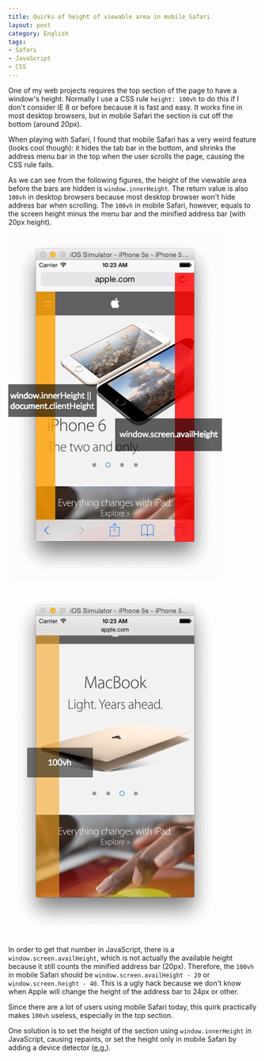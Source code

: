```yaml
---
title: Quirks of height of viewable area in mobile Safari
layout: post
category: English
tags:
- Safari
- JavaScript
- CSS
---
```


One of my web projects requires the top section of the page to have a window's height. Normally I use a CSS rule `height: 100vh` to do this if I don't consider IE 8 or before because it is fast and easy. It works fine in most desktop browsers, but in mobile Safari the section is cut off the bottom (around 20px).

When playing with Safari, I found that mobile Safari has a very weird feature (looks cool though): it hides the tab bar in the bottom, and shrinks the address menu bar in the top when the user scrolls the page, causing the CSS rule fails.

As we can see from the following figures, the height of the viewable area before the bars are hidden is `window.innerHeight`. The return value is also `100vh` in desktop browsers because most desktop browser won't hide address bar when scrolling. The `100vh` in mobile Safari, however, equals to the screen height minus the menu bar and the minified address bar (with 20px height).

![](/images/mobile1.jpg)

![](/images/mobile2.jpg)

In order to get that number in JavaScript, there is a `window.screen.availHeight`, which is not actually the available height because it still counts the minified address bar (20px). Therefore, the `100vh` in mobile Safari should be `window.screen.availHeight - 20` or `window.screen.height - 40`. This is a ugly hack because we don't know when Apple will change the height of the address bar to 24px or other.

Since there are a lot of users using mobile Safari today, this quirk practically makes `100vh` useless, especially in the top section.

One solution is to set the height of the section using `window.innerHeight` in JavaScript, causing repaints, or set the height only in mobile Safari by adding a device detector ([e.g.](http://stackoverflow.com/questions/3007480/determine-if-user-navigated-from-mobile-safari)).